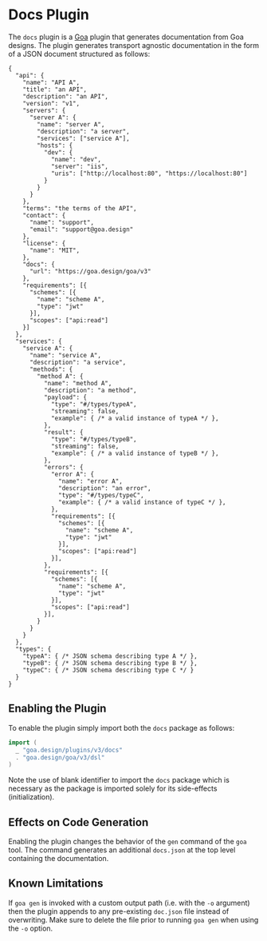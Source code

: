 # Docs Plugin

The `docs` plugin is a [Goa](https://github.com/goadesign/goa/tree/v3) plugin
that generates documentation from Goa designs. The plugin generates transport
agnostic documentation in the form of a JSON document structured as follows:

```
{
  "api": {
    "name": "API A",
    "title": "an API",
    "description": "an API",
    "version": "v1",
    "servers": {
      "server A": {
        "name": "server A",
        "description": "a server",
        "services": ["service A"],
        "hosts": {
          "dev": {
            "name": "dev",
            "server": "iis",
            "uris": ["http://localhost:80", "https://localhost:80"]
          }
        }
      }
    },
    "terms": "the terms of the API",
    "contact": {
      "name": "support",
      "email": "support@goa.design"
    },
    "license": {
      "name": "MIT",
    },
    "docs": {
      "url": "https://goa.design/goa/v3"
    },
    "requirements": [{
      "schemes": [{
        "name": "scheme A",
        "type": "jwt"
      }],
      "scopes": ["api:read"]
    }]
  },
  "services": {
    "service A": {
      "name": "service A",
      "description": "a service",
      "methods": {
        "method A": {
          "name": "method A",
          "description": "a method",
          "payload": {
            "type": "#/types/typeA",
            "streaming": false,
            "example": { /* a valid instance of typeA */ },
          },
          "result": {
            "type": "#/types/typeB",
            "streaming": false,
            "example": { /* a valid instance of typeB */ },
          },
          "errors": {
            "error A": {
              "name": "error A",
              "description": "an error",
              "type": "#/types/typeC",
              "example": { /* a valid instance of typeC */ },
            },
            "requirements": [{
              "schemes": [{
                "name": "scheme A",
                "type": "jwt"
              }],
              "scopes": ["api:read"]
            }],
          },
          "requirements": [{
            "schemes": [{
              "name": "scheme A",
              "type": "jwt"
            }],
            "scopes": ["api:read"]
          }],
        }
      }
    }
  },
  "types": {
    "typeA": { /* JSON schema describing type A */ },
    "typeB": { /* JSON schema describing type B */ },
    "typeC": { /* JSON schema describing type C */ }
  }
}
```

## Enabling the Plugin

To enable the plugin simply import both the `docs` package as follows:

```go
import (
  _ "goa.design/plugins/v3/docs"
  . "goa.design/goa/v3/dsl"
)
```
Note the use of blank identifier to import the `docs` package which is necessary
as the package is imported solely for its side-effects (initialization).

## Effects on Code Generation

Enabling the plugin changes the behavior of the `gen` command of the `goa` tool.
The command generates an additional `docs.json` at the top level containing the
documentation.

## Known Limitations

If `goa gen` is invoked with a custom output path (i.e. with the `-o` argument)
then the plugin appends to any pre-existing `doc.json` file instead of
overwriting. Make sure to delete the file prior to running `goa gen` when using
the `-o` option.
